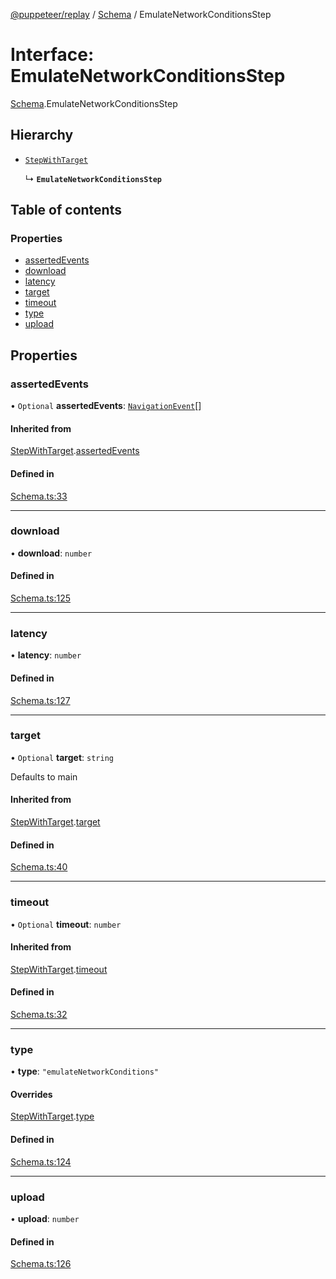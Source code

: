 [@puppeteer/replay](../README.md) / [Schema](../modules/Schema.md) / EmulateNetworkConditionsStep

# Interface: EmulateNetworkConditionsStep

[Schema](../modules/Schema.md).EmulateNetworkConditionsStep

## Hierarchy

- [`StepWithTarget`](Schema.StepWithTarget.md)

  ↳ **`EmulateNetworkConditionsStep`**

## Table of contents

### Properties

- [assertedEvents](Schema.EmulateNetworkConditionsStep.md#assertedevents)
- [download](Schema.EmulateNetworkConditionsStep.md#download)
- [latency](Schema.EmulateNetworkConditionsStep.md#latency)
- [target](Schema.EmulateNetworkConditionsStep.md#target)
- [timeout](Schema.EmulateNetworkConditionsStep.md#timeout)
- [type](Schema.EmulateNetworkConditionsStep.md#type)
- [upload](Schema.EmulateNetworkConditionsStep.md#upload)

## Properties

### assertedEvents

• `Optional` **assertedEvents**: [`NavigationEvent`](Schema.NavigationEvent.md)[]

#### Inherited from

[StepWithTarget](Schema.StepWithTarget.md).[assertedEvents](Schema.StepWithTarget.md#assertedevents)

#### Defined in

[Schema.ts:33](https://github.com/puppeteer/replay/blob/main/src/Schema.ts#L33)

---

### download

• **download**: `number`

#### Defined in

[Schema.ts:125](https://github.com/puppeteer/replay/blob/main/src/Schema.ts#L125)

---

### latency

• **latency**: `number`

#### Defined in

[Schema.ts:127](https://github.com/puppeteer/replay/blob/main/src/Schema.ts#L127)

---

### target

• `Optional` **target**: `string`

Defaults to main

#### Inherited from

[StepWithTarget](Schema.StepWithTarget.md).[target](Schema.StepWithTarget.md#target)

#### Defined in

[Schema.ts:40](https://github.com/puppeteer/replay/blob/main/src/Schema.ts#L40)

---

### timeout

• `Optional` **timeout**: `number`

#### Inherited from

[StepWithTarget](Schema.StepWithTarget.md).[timeout](Schema.StepWithTarget.md#timeout)

#### Defined in

[Schema.ts:32](https://github.com/puppeteer/replay/blob/main/src/Schema.ts#L32)

---

### type

• **type**: `"emulateNetworkConditions"`

#### Overrides

[StepWithTarget](Schema.StepWithTarget.md).[type](Schema.StepWithTarget.md#type)

#### Defined in

[Schema.ts:124](https://github.com/puppeteer/replay/blob/main/src/Schema.ts#L124)

---

### upload

• **upload**: `number`

#### Defined in

[Schema.ts:126](https://github.com/puppeteer/replay/blob/main/src/Schema.ts#L126)
